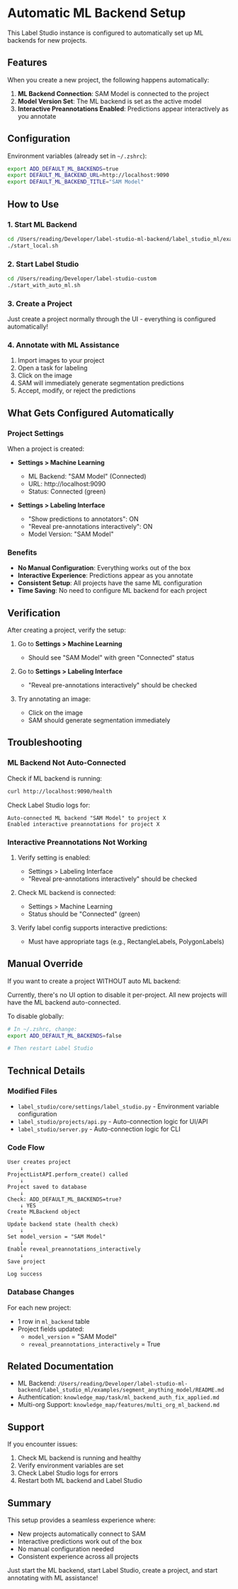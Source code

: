 # Automatic ML Backend Setup

This Label Studio instance is configured to automatically set up ML backends for new projects.

## Features

When you create a new project, the following happens automatically:

1. **ML Backend Connection**: SAM Model is connected to the project
2. **Model Version Set**: The ML backend is set as the active model
3. **Interactive Preannotations Enabled**: Predictions appear interactively as you annotate

## Configuration

Environment variables (already set in `~/.zshrc`):

```bash
export ADD_DEFAULT_ML_BACKENDS=true
export DEFAULT_ML_BACKEND_URL=http://localhost:9090
export DEFAULT_ML_BACKEND_TITLE="SAM Model"
```

## How to Use

### 1. Start ML Backend

```bash
cd /Users/reading/Developer/label-studio-ml-backend/label_studio_ml/examples/segment_anything_model
./start_local.sh
```

### 2. Start Label Studio

```bash
cd /Users/reading/Developer/label-studio-custom
./start_with_auto_ml.sh
```

### 3. Create a Project

Just create a project normally through the UI - everything is configured automatically!

### 4. Annotate with ML Assistance

1. Import images to your project
2. Open a task for labeling
3. Click on the image
4. SAM will immediately generate segmentation predictions
5. Accept, modify, or reject the predictions

## What Gets Configured Automatically

### Project Settings

When a project is created:

- **Settings > Machine Learning**
  - ML Backend: "SAM Model" (Connected)
  - URL: http://localhost:9090
  - Status: Connected (green)

- **Settings > Labeling Interface**
  - "Show predictions to annotators": ON
  - "Reveal pre-annotations interactively": ON
  - Model Version: "SAM Model"

### Benefits

- **No Manual Configuration**: Everything works out of the box
- **Interactive Experience**: Predictions appear as you annotate
- **Consistent Setup**: All projects have the same ML configuration
- **Time Saving**: No need to configure ML backend for each project

## Verification

After creating a project, verify the setup:

1. Go to **Settings > Machine Learning**
   - Should see "SAM Model" with green "Connected" status

2. Go to **Settings > Labeling Interface**
   - "Reveal pre-annotations interactively" should be checked

3. Try annotating an image:
   - Click on the image
   - SAM should generate segmentation immediately

## Troubleshooting

### ML Backend Not Auto-Connected

Check if ML backend is running:
```bash
curl http://localhost:9090/health
```

Check Label Studio logs for:
```
Auto-connected ML backend "SAM Model" to project X
Enabled interactive preannotations for project X
```

### Interactive Preannotations Not Working

1. Verify setting is enabled:
   - Settings > Labeling Interface
   - "Reveal pre-annotations interactively" should be checked

2. Check ML backend is connected:
   - Settings > Machine Learning
   - Status should be "Connected" (green)

3. Verify label config supports interactive predictions:
   - Must have appropriate tags (e.g., RectangleLabels, PolygonLabels)

## Manual Override

If you want to create a project WITHOUT auto ML backend:

Currently, there's no UI option to disable it per-project. All new projects will have the ML backend auto-connected.

To disable globally:
```bash
# In ~/.zshrc, change:
export ADD_DEFAULT_ML_BACKENDS=false

# Then restart Label Studio
```

## Technical Details

### Modified Files

- `label_studio/core/settings/label_studio.py` - Environment variable configuration
- `label_studio/projects/api.py` - Auto-connection logic for UI/API
- `label_studio/server.py` - Auto-connection logic for CLI

### Code Flow

```
User creates project
    ↓
ProjectListAPI.perform_create() called
    ↓
Project saved to database
    ↓
Check: ADD_DEFAULT_ML_BACKENDS=true?
    ↓ YES
Create MLBackend object
    ↓
Update backend state (health check)
    ↓
Set model_version = "SAM Model"
    ↓
Enable reveal_preannotations_interactively
    ↓
Save project
    ↓
Log success
```

### Database Changes

For each new project:
- 1 row in `ml_backend` table
- Project fields updated:
  - `model_version` = "SAM Model"
  - `reveal_preannotations_interactively` = True

## Related Documentation

- ML Backend: `/Users/reading/Developer/label-studio-ml-backend/label_studio_ml/examples/segment_anything_model/README.md`
- Authentication: `knowledge_map/task/ml_backend_auth_fix_applied.md`
- Multi-org Support: `knowledge_map/features/multi_org_ml_backend.md`

## Support

If you encounter issues:

1. Check ML backend is running and healthy
2. Verify environment variables are set
3. Check Label Studio logs for errors
4. Restart both ML backend and Label Studio

## Summary

This setup provides a seamless experience where:
- New projects automatically connect to SAM
- Interactive predictions work out of the box
- No manual configuration needed
- Consistent experience across all projects

Just start the ML backend, start Label Studio, create a project, and start annotating with ML assistance!
